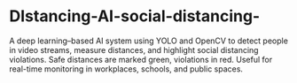# DIstancing-AI-social-distancing-
A deep learning–based AI system using YOLO and OpenCV to detect people in video streams, measure distances, and highlight social distancing violations. Safe distances are marked green, violations in red. Useful for real-time monitoring in workplaces, schools, and public spaces.
